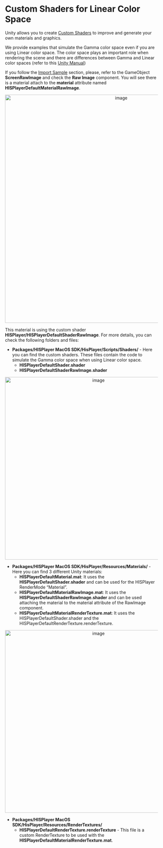# Custom Shaders for Linear Color Space
Unity allows you to create [Custom Shaders](https://docs.unity3d.com/Manual/Shaders.html) to improve and generate your own materials 
and graphics. 

We provide examples that simulate the Gamma color space even if you are using Linear color space. The color space plays an important role when rendering the scene and there are differences between Gamma and Linear color spaces 
(refer to this [Unity Manual](https://docs.unity3d.com/Manual/LinearRendering-LinearOrGammaWorkflow.html))
 
If you follow the [Import Sample](https://hisplayer.github.io/UnityMacOS-SDK/#/import-sample) section, please, refer to the GameObject **ScreenRawImage** and check the **Raw Image** component. You
will see there is a material attach to the **material** attribute named **HISPlayerDefaultMaterialRawImage**.

<p align="center">
<img width = "750" alt="image" src="https://github.com/HISPlayer/UnityMacOS-SDK/assets/47497948/1a0ff972-a88a-473d-89d6-943e7897e067">
</p>

This material is using the custom shader **HISPlayer/HISPlayerDefaultShaderRawImage**. 
For more details, you can check the following folders and files:

- **Packages/HISPlayer MacOS SDK/HisPlayer/Scripts/Shaders/** - Here you can find the custom shaders. These files contain the code to simulate the Gamma color space when using Linear color space.
  - **HISPlayerDefaultShader.shader**
  - **HISPlayerDefaultShaderRawImage.shader**

<p align="center">
  <img width = "600" alt="image" src="https://github.com/HISPlayer/UnityMacOS-SDK/assets/47497948/38f6c103-46c1-4854-b3f1-ab96b94b8d0b">
</p>

- **Packages/HISPlayer MacOS SDK/HisPlayer/Resources/Materials/** - Here you can find 3 different Unity materials:
  - **HISPlayerDefaultMaterial.mat**: It uses the **HISPlayerDefaultShader.shader** and can be used for the HISPlayer RenderMode “Material”.
  - **HISPlayerDefaultMaterialRawImage.mat**: It uses the **HISPlayerDefaultShaderRawImage.shader** and can be used attaching the material to the material attribute of the RawImage component.
  - **HISPlayerDefaultMaterialRenderTexture.mat**: It uses the HISPlayerDefaultShader.shader and the HISPlayerDefaultRenderTexture.renderTexture.

<p align="center">
  <img width = "600" alt="image" src="https://github.com/HISPlayer/UnityMacOS-SDK/assets/47497948/3956f8ef-4270-4c46-a7c9-0e1609b182ca">
</p>

- **Packages/HISPlayer MacOS SDK/HisPlayer/Resources/RenderTextures/**
  - **HISPlayerDefaultRenderTexture.renderTexture** - This file is a custom RenderTexture to be used with the **HISPlayerDefaultMaterialRenderTexture.mat**.
